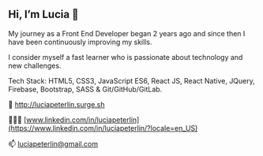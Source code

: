 ## Hi, I’m Lucia 👋 

My journey as a Front End Developer began 2 years ago and since then I have been continuously improving my skills.

I consider myself a fast learner who is passionate about technology and new challenges.

Tech Stack: HTML5, CSS3, JavaScript ES6, React JS, React Native, JQuery, Firebase, Bootstrap, SASS & Git/GitHub/GitLab.


💼 http://luciapeterlin.surge.sh

👩🏻‍💻 [www.linkedin.com/in/luciapeterlin](https://www.linkedin.com/in/luciapeterlin/?locale=en_US)

📫 luciapeterlin@gmail.com 
